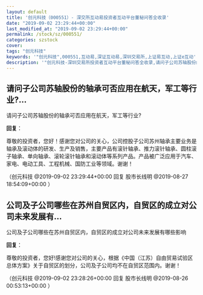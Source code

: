 ```yaml
---
layout: default
title: '创元科技（000551）- 深交所互动易投资者互动平台董秘问答全收录'
date: "2019-09-02 23:29:44+00:00"
last_modified_at: "2019-09-02 23:29:44+00:00"
permalink: /stock/sz/000551/
categories: szstock
cover: 
tags: "创元科技"
keywords: '"创元科技",000551,互动易,深证互动易,深圳交易所,上证易互动,上证e互动'
description: '"创元科技-深圳交易所投资者互动平台董秘问答全收录,请问子公司苏轴股份的轴承可否应用在航天，军工等行业?"'
---
```


## 请问子公司苏轴股份的轴承可否应用在航天，军工等行业?...

请问子公司苏轴股份的轴承可否应用在航天，军工等行业?

**回复**：

尊敬的投资者，您好！感谢您对公司的关心，公司控股子公司苏州轴承主要业务是轴承及滚动体的研发、生产及销售，主要产品有滚针轴承、推力滚针轴承、圆柱滚子轴承、单向轴承、滚轮滚针轴承和滚动体等系列产品。产品被广泛应用于汽车、家电、电动工具、工程机械、国防工业等领域。谢谢！ 

（创元科技  @2019-09-02 23:29:44+00:00 回复 股市长线明  @2019-08-27 18:54:09+00:00 ）

## 公司及子公司哪些在苏州自贸区内，自贸区的成立对公司未来发展有...

公司及子公司哪些在苏州自贸区内，自贸区的成立对公司未来发展有哪些影响

**回复**：

尊敬的投资者，您好!感谢您对公司的关心，根据《中国（江苏）自由贸易试验区总体方案》关于自贸区的划分，公司及子公司均不在自贸区范围内。谢谢！ 

（创元科技  @2019-09-02 23:28:26+00:00 回复 股市长线明  @2019-08-26 00:53:13+00:00 ）

